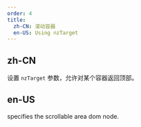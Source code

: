 ```yaml
---
order: 4
title:
  zh-CN: 滚动容器
  en-US: Using nzTarget
---
```


## zh-CN

设置 `nzTarget` 参数，允许对某个容器返回顶部。

## en-US

specifies the scrollable area dom node.

